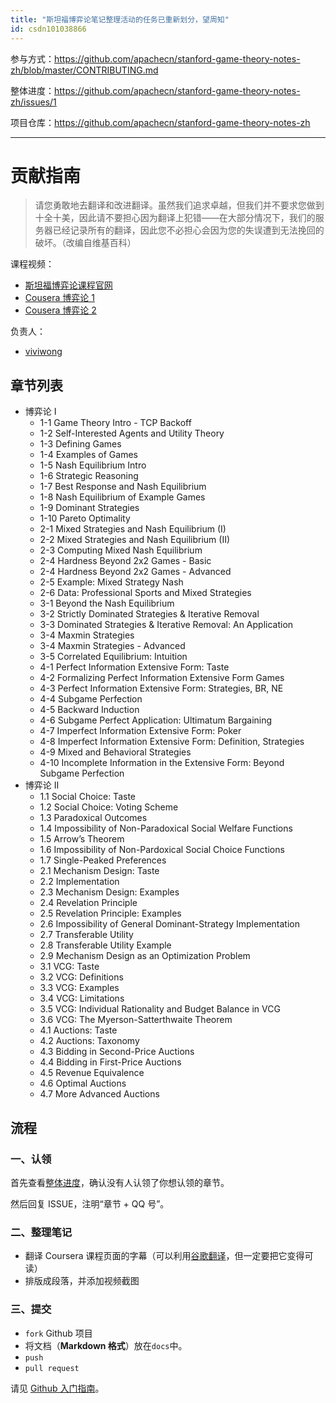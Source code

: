 ```yaml
---
title: "斯坦福博弈论笔记整理活动的任务已重新划分，望周知"
id: csdn101038866
---
```


参与方式：https://github.com/apachecn/stanford-game-theory-notes-zh/blob/master/CONTRIBUTING.md

整体进度：https://github.com/apachecn/stanford-game-theory-notes-zh/issues/1

项目仓库：https://github.com/apachecn/stanford-game-theory-notes-zh

* * *

# 贡献指南

> 请您勇敢地去翻译和改进翻译。虽然我们追求卓越，但我们并不要求您做到十全十美，因此请不要担心因为翻译上犯错——在大部分情况下，我们的服务器已经记录所有的翻译，因此您不必担心会因为您的失误遭到无法挽回的破坏。（改编自维基百科）

课程视频：

*   [斯坦福博弈论课程官网](http://www.game-theory-class.org/)
*   [Cousera 博弈论 1](https://www.coursera.org/learn/game-theory-1)
*   [Cousera 博弈论 2](https://www.coursera.org/learn/game-theory-2)

负责人：

*   [viviwong](https://github.com/viviwong)

## 章节列表

*   博弈论 I
    *   1-1 Game Theory Intro - TCP Backoff
    *   1-2 Self-Interested Agents and Utility Theory
    *   1-3 Defining Games
    *   1-4 Examples of Games
    *   1-5 Nash Equilibrium Intro
    *   1-6 Strategic Reasoning
    *   1-7 Best Response and Nash Equilibrium
    *   1-8 Nash Equilibrium of Example Games
    *   1-9 Dominant Strategies
    *   1-10 Pareto Optimality
    *   2-1 Mixed Strategies and Nash Equilibrium (I)
    *   2-2 Mixed Strategies and Nash Equilibrium (II)
    *   2-3 Computing Mixed Nash Equilibrium
    *   2-4 Hardness Beyond 2x2 Games - Basic
    *   2-4 Hardness Beyond 2x2 Games - Advanced
    *   2-5 Example: Mixed Strategy Nash
    *   2-6 Data: Professional Sports and Mixed Strategies
    *   3-1 Beyond the Nash Equilibrium
    *   3-2 Strictly Dominated Strategies & Iterative Removal
    *   3-3 Dominated Strategies & Iterative Removal: An Application
    *   3-4 Maxmin Strategies
    *   3-4 Maxmin Strategies - Advanced
    *   3-5 Correlated Equilibrium: Intuition
    *   4-1 Perfect Information Extensive Form: Taste
    *   4-2 Formalizing Perfect Information Extensive Form Games
    *   4-3 Perfect Information Extensive Form: Strategies, BR, NE
    *   4-4 Subgame Perfection
    *   4-5 Backward Induction
    *   4-6 Subgame Perfect Application: Ultimatum Bargaining
    *   4-7 Imperfect Information Extensive Form: Poker
    *   4-8 Imperfect Information Extensive Form: Definition, Strategies
    *   4-9 Mixed and Behavioral Strategies
    *   4-10 Incomplete Information in the Extensive Form: Beyond Subgame Perfection
*   博弈论 II
    *   1.1 Social Choice: Taste
    *   1.2 Social Choice: Voting Scheme
    *   1.3 Paradoxical Outcomes
    *   1.4 Impossibility of Non-Paradoxical Social Welfare Functions
    *   1.5 Arrow’s Theorem
    *   1.6 Impossibility of Non-Pardoxical Social Choice Functions
    *   1.7 Single-Peaked Preferences
    *   2.1 Mechanism Design: Taste
    *   2.2 Implementation
    *   2.3 Mechanism Design: Examples
    *   2.4 Revelation Principle
    *   2.5 Revelation Principle: Examples
    *   2.6 Impossibility of General Dominant-Strategy Implementation
    *   2.7 Transferable Utility
    *   2.8 Transferable Utility Example
    *   2.9 Mechanism Design as an Optimization Problem
    *   3.1 VCG: Taste
    *   3.2 VCG: Definitions
    *   3.3 VCG: Examples
    *   3.4 VCG: Limitations
    *   3.5 VCG: Individual Rationality and Budget Balance in VCG
    *   3.6 VCG: The Myerson-Satterthwaite Theorem
    *   4.1 Auctions: Taste
    *   4.2 Auctions: Taxonomy
    *   4.3 Bidding in Second-Price Auctions
    *   4.4 Bidding in First-Price Auctions
    *   4.5 Revenue Equivalence
    *   4.6 Optimal Auctions
    *   4.7 More Advanced Auctions

## 流程

### 一、认领

首先查看[整体进度](https://github.com/apachecn/stanford-game-theory-notes-zh/issues/1)，确认没有人认领了你想认领的章节。

然后回复 ISSUE，注明“章节 + QQ 号”。

### 二、整理笔记

*   翻译 Coursera 课程页面的字幕（可以利用[谷歌翻译](https://translate.google.cn)，但一定要把它变得可读）
*   排版成段落，并添加视频截图

### 三、提交

*   `fork` Github 项目
*   将文档（**Markdown 格式**）放在`docs`中。
*   `push`
*   `pull request`

请见 [Github 入门指南](https://github.com/apachecn/kaggle/blob/master/docs/GitHub)。